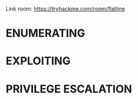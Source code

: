Link room: https://tryhackme.com/room/flatline
# ENUMERATING
# EXPLOITING
# PRIVILEGE ESCALATION



